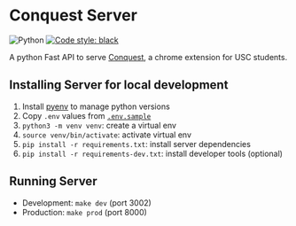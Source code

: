 # Conquest Server
![Python](https://img.shields.io/badge/python-3.11-blue.svg)
[![Code style: black](https://img.shields.io/badge/code%20style-black-000000.svg)](https://github.com/psf/black)

A python Fast API to serve [Conquest](https://github.com/brennenho/conquest), a chrome extension for USC students.


## Installing Server for local development
1. Install [pyenv](https://github.com/pyenv/pyenv) to manage python versions
2. Copy `.env` values from [`.env.sample`](.env.sample)
3. `python3 -m venv venv`: create a virtual env
4. `source venv/bin/activate`: activate virtual env
5. `pip install -r requirements.txt`: install server dependencies
6. `pip install -r requirements-dev.txt`: install developer tools (optional)

## Running Server
- Development: `make dev` (port 3002)
- Production: `make prod` (port 8000)
